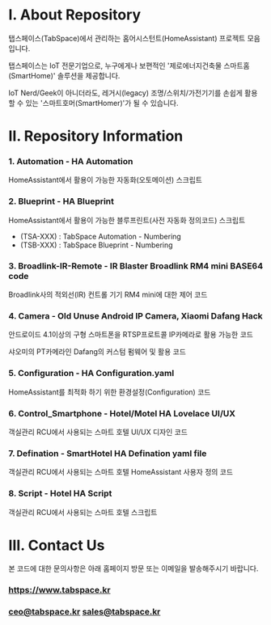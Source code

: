 # Ⅰ. About Repository
탭스페이스(TabSpace)에서 관리하는 홈어시스턴트(HomeAssistant) 프로젝트 모음입니다.

탭스페이스는 IoT 전문기업으로, 누구에게나 보편적인 '제로에너지건축물 스마트홈(SmartHome)' 솔루션을 제공합니다.

IoT Nerd/Geek이 아니더라도, 
레거시(legacy) 조명/스위치/가전기기를 손쉽게 활용할 수 있는 '스마트호머(SmartHomer)'가 될 수 있습니다.

# Ⅱ. Repository Information

### 1. Automation - HA Automation
HomeAssistant에서 활용이 가능한 자동화(오토메이션) 스크립트

### 2. Blueprint - HA Blueprint
HomeAssistant에서 활용이 가능한 블루프린트(사전 자동화 정의코드) 스크립트
- (TSA-XXX) : TabSpace Automation - Numbering
- (TSB-XXX) : TabSpace Blueprint - Numbering

### 3. Broadlink-IR-Remote - IR Blaster Broadlink RM4 mini BASE64 code
Broadlink사의 적외선(IR) 컨트롤 기기 RM4 mini에 대한 제어 코드

### 4. Camera - Old Unuse Android IP Camera, Xiaomi Dafang Hack
안드로이드 4.1이상의 구형 스마트폰을 RTSP프로트콜 IP카메라로 활용 가능한 코드

샤오미의 PT카메라인 Dafang의 커스텀 펌웨어 및 활용 코드

### 5. Configuration - HA Configuration.yaml
HomeAssistant를 최적화 하기 위한 환경설정(Configuration) 코드

### 6. Control_Smartphone - Hotel/Motel HA Lovelace UI/UX
객실관리 RCU에서 사용되는 스마트 호텔 UI/UX 디자인 코드

### 7. Defination - SmartHotel HA Defination yaml file
객실관리 RCU에서 사용되는 스마트 호텔 HomeAssistant 사용자 정의 코드

### 8. Script - Hotel HA Script
객실관리 RCU에서 사용되는 스마트 호텔 스크립트

# Ⅲ. Contact Us
본 코드에 대한 문의사항은 아래 홈페이지 방문 또는 이메일을 발송해주시기 바랍니다.

### https://www.tabspace.kr

### ceo@tabspace.kr sales@tabspace.kr
